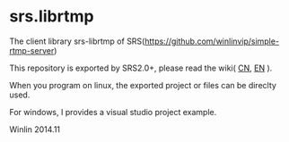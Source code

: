 srs.librtmp
===========

The client library srs-librtmp of SRS(https://github.com/winlinvip/simple-rtmp-server)

This repository is exported by SRS2.0+, please read the wiki(
[CN](https://github.com/winlinvip/simple-rtmp-server/wiki/v2_CN_SrsLibrtmp#export-srs-librtmp),
[EN](https://github.com/winlinvip/simple-rtmp-server/wiki/v2_EN_SrsLibrtmp#export-srs-librtmp)
).

When you program on linux, the exported project or files can be direclty used.

For windows, I provides a visual studio project example.

Winlin 2014.11
